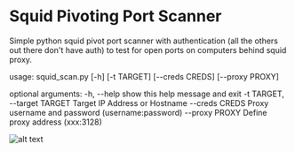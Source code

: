 # Squid Pivoting Port Scanner

Simple python squid pivot port scanner with authentication (all the others out there don't have auth)
to test for open ports on computers behind squid proxy.

usage: squid_scan.py [-h] [-t TARGET] [--creds CREDS] [--proxy PROXY]

optional arguments:
  -h, --help            show this help message and exit
  -t TARGET, --target TARGET
                        Target IP Address or Hostname
  --creds CREDS         Proxy username and password (username:password)
  --proxy PROXY         Define proxy address (xxx:3128)

  ![alt text](https://github.com/vsamiamv/squid_scan/blob/master/example.jpg?raw=true)
